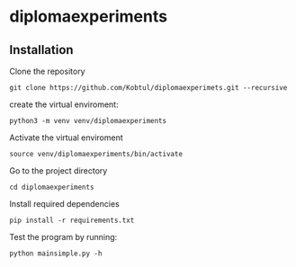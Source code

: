 # diplomaexperiments

Installation
--------
Clone the repository
```
git clone https://github.com/Kobtul/diplomaexperimets.git --recursive
```

create the virtual enviroment:
```
python3 -m venv venv/diplomaexperiments
```
Activate the virtual enviroment
```
source venv/diplomaexperiments/bin/activate
```
Go to the project directory
```
cd diplomaexperiments
```
Install required dependencies
```
pip install -r requirements.txt
```
Test the program by running:
```
python mainsimple.py -h
```